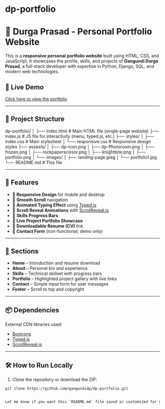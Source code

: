 # dp-portfolio

# 💼 Durga Prasad - Personal Portfolio Website

This is a **responsive personal portfolio website** built using HTML, CSS, and JavaScript. It showcases the profile, skills, and projects of **Gangundi Durga Prasad**, a full-stack developer with expertise in Python, Django, SQL, and modern web technologies.

## 🔗 Live Demo

[Click here to view the portfolio](https://gangundidp.github.io/dp-portfolio/)

---

## 📂 Project Structure

dp-portfolio/
│
├── index.html # Main HTML file (single-page website)
├── index.js # JS file for interactivity (menu, typed.js, etc.)
├── styles/
│ ├── index.css # Main stylesheet
│ └── responsive.css # Responsive design styles
├── assests/
│ ├── dp-icon.png
│ ├── dp-Photoroom.png
│ ├── frozen.png
│ ├── rockpaperscissor.png
│ ├── knightbite.png
│ ├── portfolio.png
│ └── images/
│ ├── landing-page.jpeg
│ └── portfolio1.jpg
└── README.md # This file


---

## 🚀 Features

- 🔹 **Responsive Design** for mobile and desktop
- 🔹 **Smooth Scroll** navigation
- 🔹 **Animated Typing Effect** using [Typed.js](https://github.com/mattboldt/typed.js/)
- 🔹 **Scroll Reveal Animations** with [ScrollReveal.js](https://scrollrevealjs.org/)
- 🔹 **Skills Progress Bars**
- 🔹 **Live Project Portfolio Showcase**
- 🔹 **Downloadable Resume (CV)** link
- 🔹 **Contact Form** (non-functional; demo only)

---

## 📌 Sections

- **Home** – Introduction and resume download
- **About** – Personal bio and experience
- **Skills** – Technical skillset with progress bars
- **Portfolio** – Highlighted project gallery with live links
- **Contact** – Simple input form for user messages
- **Footer** – Scroll to top and copyright

---

## 📦 Dependencies

External CDN libraries used:

- [Boxicons](https://boxicons.com/)
- [Typed.js](https://cdn.jsdelivr.net/npm/typed.js@2.0.12)
- [ScrollReveal.js](https://unpkg.com/scrollreveal)

---

## 🛠 How to Run Locally

1. Clone the repository or download the ZIP:

```bash
git clone https://github.com/gangundidp/dp-portfolio.git


Let me know if you want this `README.md` file saved or customized for deployment (like GitHub Pages or Netlify).
